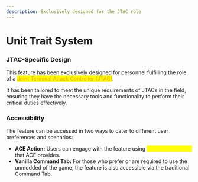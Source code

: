 ```yaml
---
description: Exclusively designed for the JTAC role
---
```


# Unit Trait System

### JTAC-Specific Design

This feature has been exclusively designed for personnel fulfilling the role of a <mark style="color:orange;">Joint Terminal Attack Controller (JTAC)</mark>.

&#x20;It has been tailored to meet the unique requirements of JTACs in the field, ensuring they have the necessary tools and functionality to perform their critical duties effectively.

### Accessibility

The feature can be accessed in two ways to cater to different user preferences and scenarios:

* **ACE Action:** Users can engage with the feature using <mark style="color:yellow;">Group interactions</mark> that ACE provides.
* **Vanilla Command Tab:** For those who prefer or are required to use the unmodded of the game, the feature is also accessible via the traditional Command Tab.
